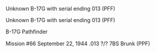 





Unknown B-17G with serial ending 013 (PFF)






 




Unknown B-17G with serial ending 013 (PFF)

B-17G Pathfinder

Mission #66 September 22, 1944 .013 ?/? 7BS Brunk (PPF)




